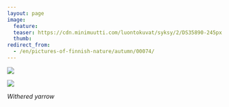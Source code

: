 ```yaml
---
layout: page
image:
  feature:
  teaser: https://cdn.minimuutti.com/luontokuvat/syksy/2/DS35890-245px.jpg
  thumb:
redirect_from:
  - /en/pictures-of-finnish-nature/autumn/00074/
---
```


![](https://cdn.minimuutti.com/luontokuvat/syksy/2/DS35889-800px.jpg)

![](https://cdn.minimuutti.com/luontokuvat/syksy/2/DS35890-800px.jpg)

*Withered yarrow*
